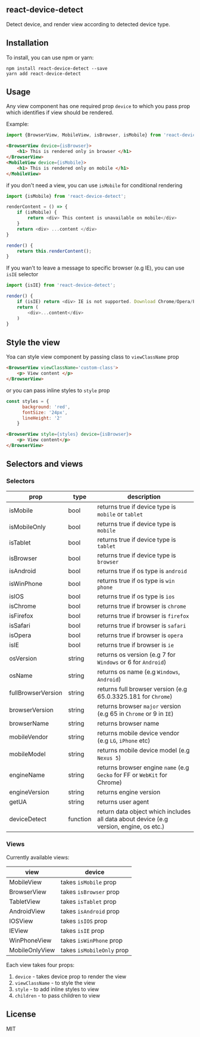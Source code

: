 ## react-device-detect

Detect device, and render view according to detected device type.

## Installation
To install, you can use npm or yarn: 

```
npm install react-device-detect --save
yarn add react-device-detect
```

## Usage

Any view component has one required prop `device` to which you pass prop which identifies if view should be rendered.

Example: 

```javascript
import {BrowserView, MobileView, isBrowser, isMobile} from 'react-device-detect'
```
```html
<BrowserView device={isBrowser}>
    <h1> This is rendered only in browser </h1>
</BrowserView>
<MobileView device={isMobile}>
    <h1> This is rendered only on mobile </h1>
</MobileView>
```
if you don't need a view, you can use `isMobile` for conditional rendering
```javascript
import {isMobile} from 'react-device-detect';

renderContent = () => {
    if (isMobile) {
        return <div> This content is unavailable on mobile</div>
    }
    return <div> ...content </div>
}

render() {
    return this.renderContent();
}
```

If you wan't to leave a message to specific browser (e.g IE), you can use `isIE` selector

```javascript
import {isIE} from 'react-device-detect';

render() {
    if (isIE) return <div> IE is not supported. Download Chrome/Opera/Firefox </div>
    return (
        <div>...content</div>
    )
}
```

## Style the view

Yoa can style view component by passing class to `viewClassName` prop

```html
<BrowserView viewClassName='custom-class'>
    <p> View content </p>
</BrowserView>
```

or you can pass inline styles to `style` prop
```javascript
const styles = {
      background: 'red',
      fontSize: '24px',
      lineHeight: '2'
    }
```
```html
<BrowserView style={styles} device={isBrowser}>
    <p> View content</p>
</BrowserView>
```
## Selectors and views

### Selectors
|     prop     | type |                    description                       |
|--------------|------|------------------------------------------------------|
| isMobile     | bool | returns true if device type is `mobile` or `tablet` |
| isMobileOnly | bool | returns true if device type is `mobile`              |
| isTablet     | bool | returns true if device type is `tablet`              |
| isBrowser    | bool | returns true if device type is `browser`             |
| isAndroid    | bool | returns true if os type is `android`                 |
| isWinPhone   | bool | returns true if os type is `win phone`               |
| isIOS        | bool | returns true if os type is `ios`                     |
| isChrome     | bool | returns true if browser is `chrome`                  |
| isFirefox    | bool | returns true if browser is `firefox`                 |
| isSafari     | bool | returns true if browser is `safari`                  |
| isOpera      | bool | returns true if browser is `opera`                   |
| isIE         | bool | returns true if browser is `ie`                      |
| osVersion    | string | returns os version (e.g 7 for `Windows` or 6 for `Android`)|
| osName       | string | returns os name (e.g `Windows`, `Android`) |
| fullBrowserVersion | string | returns full browser version (e.g 65.0.3325.181 for `Chrome`) | 
| browserVersion | string | returns browser `major` version (e.g 65 in `Chrome` or 9 in `IE`) |
| browserName | string | returns browser name |
| mobileVendor | string | returns mobile device vendor (e.g `LG`, `iPhone` etc) |
| mobileModel | string | returns mobile device model (e.g `Nexus 5`) |
| engineName | string | returns browser engine `name` (e.g `Gecko` for FF or `WebKit` for Chrome) |
| engineVersion | string | returns engine version |
| getUA | string | returns user agent | 
| deviceDetect | function | return data object which includes all data about device (e.g version, engine, os etc.) | 

### Views 

Currently available views:

|     view       |      device                  |
|----------------|------------------------------|
| MobileView     | takes `isMobile` prop        |
| BrowserView    | takes `isBrowser` prop       |
| TabletView     | takes `isTablet` prop        |
| AndroidView    | takes `isAndroid` prop       |
| IOSView        | takes `isIOS` prop           |
| IEView         | takes `isIE` prop            |
| WinPhoneView   | takes `isWinPhone` prop      |
| MobileOnlyView | takes `isMobileOnly` prop    |

Each view takes four props:

1. `device` - takes device prop to render the view
2. `viewClassName` - to style the view
3. `style` - to add inline styles to view
4. `children` - to pass children to view

## License

MIT